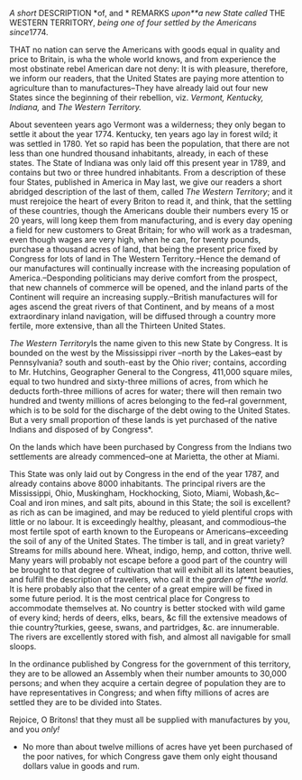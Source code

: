 *A short* DESCRIPTION *of, and *
                    REMARKS *upon**a new State called* THE WESTERN TERRITORY, *being one of four settled by the Americans since*1774.THAT no nation can serve the Americans with
                    goods equal in quality and price to Britain, is wha the whole world knows,
                    and from experience the most obstinate rebel American dare not deny:
                    It is with pleasure, therefore, we inform our readers, that the United
                    States are paying more attention to agriculture than to manufactures–They have already laid out four new States
                    since the beginning of their rebellion, viz. *Vermont,
                        Kentucky, Indiana,* and *The Western Territory.*About seventeen years ago Vermont was a wilderness; they only
                    began to settle it about the year 1774. Kentucky, ten years ago lay in
                        forest wild; it was settled in 1780. Yet so rapid has
                    been the population, that there are not less than one hundred thousand
                    inhabitants, already, in each of these states. The State of Indiana
                    was only laid off this present year in 1789, and contains
                    but two or three hundred inhabitants. From a description of these four
                    States, published in America in May last, we give our readers a short
                    abridged description of the last of them, called *The
                        Western Territory*; and it must rerejoice the heart of
                    every Briton to read it, and think, that the settling of these countries,
                    though the Americans double their numbers every 15 or 20 years, will
                    long keep them from manufacturing, and is every day opening a
                    field for new customers to Great Britain; for who will work as a
                    tradesman, even though wages are very high, when he can, for twenty
                    pounds, purchase a thousand acres of land, that being the
                    present price fixed by Congress for lots of land in The Western
                    Territory.–Hence the demand of our manufactures will
                    continually increase with the increasing population of
                    America.–Desponding politicians may derive comfort from the
                    prospect, that new channels of commerce will be opened, and the inland parts of the Continent will require an increasing supply.–British manufactures will for ages
                    ascend the great rivers of that Continent, and by means of a most
                    extraordinary inland navigation, will be diffused through a country more
                    fertile, more extensive, than all the Thirteen United States.*The Western Territory*Is the name given to this new State by Congress. It is bounded on the
                    west by the Mississippi river –north by the Lakes–east by
                    Pennsylvania? south and south-east by the Ohio river; contains,
                    according to Mr. Hutchins, Geographer General to the Congress, 411,000
                    square miles, equal to two hundred and sixty-three millions of acres,
                    from which he deducts forth-three millions of acres for water; there
                    will then remain two hundred and twenty millions of acres
                    belonging to the fed–ral government, which is to be sold for
                    the discharge of the debt owing to the United States. But a very small
                    proportion of these lands is yet purchased of the native Indians and disposed of by
                    Congress*.On the lands which have been purchased by Congress from the Indians two
                    settlements are already commenced–one at Marietta, the other at
                    Miami.This State was only laid out by Congress in the end of the year 1787, and
                    already contains above 8000 inhabitants. The principal rivers are the
                    Mississippi, Ohio, Muskingham, Hockhocking, Sioto, Miami,
                    Wobash,&c–Coal and iron mines, and salt pits, abound in this
                    State; the soil is excellent?as rich as can be imagined, and may be
                    reduced to yield plentiful crops with little or no labour. It is
                    exceedingly healthy, pleasant, and commodious–the most fertile spot
                    of earth known to the Europeans or Americans–exceeding the soil of any of the United States. The timber is tall, and in
                    great variety?Streams for mills abound here. Wheat, indigo, hemp, and
                    cotton, thrive well. Many years will probably not escape before a good
                    part of the country will be brought to that degree of cultivation that will
                    exhibit all its latent beauties, and fulfill the description of travellers, who call it the *garden of**the world.* It is here probably also that the center
                    of a great empire will be fixed in some future period. It
                    is the most centrical place for Congress to accommodate themselves at. No
                    country is better stocked with wild game of every kind; herds of
                    deers, elks, bears, &c fill the extensive meadows of thie
                    country?turkies, geese, swans, and partridges, &c. are innumerable. The
                    rivers are excellently stored with fish, and almost all navigable for small sloops.In the ordinance published by Congress for the government of this territory,
                    they are to be allowed an Assembly when their number amounts to 30,000 persons; and when they acquire a certain
                    degree of population they are to have representatives in Congress; and when
                    fifty millions of acres are settled they are to be divided into
                    States.Rejoice, O Britons! that they must all be supplied with
                    manufactures by you, and you *only!** No more than about twelve millions of acres have yet been purchased of the
                    poor natives, for which Congress gave them only eight thousand
                    dollars value in goods and rum.